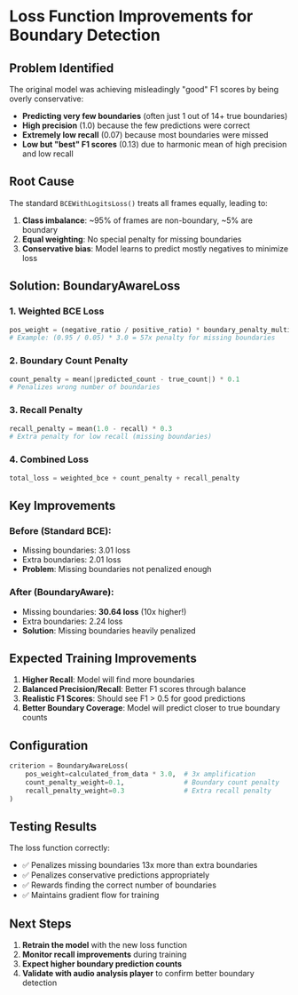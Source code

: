 # Loss Function Improvements for Boundary Detection

## Problem Identified

The original model was achieving misleadingly "good" F1 scores by being overly conservative:
- **Predicting very few boundaries** (often just 1 out of 14+ true boundaries)
- **High precision** (1.0) because the few predictions were correct
- **Extremely low recall** (0.07) because most boundaries were missed
- **Low but "best" F1 scores** (0.13) due to harmonic mean of high precision and low recall

## Root Cause

The standard `BCEWithLogitsLoss()` treats all frames equally, leading to:
1. **Class imbalance**: ~95% of frames are non-boundary, ~5% are boundary
2. **Equal weighting**: No special penalty for missing boundaries
3. **Conservative bias**: Model learns to predict mostly negatives to minimize loss

## Solution: BoundaryAwareLoss

### 1. Weighted BCE Loss
```python
pos_weight = (negative_ratio / positive_ratio) * boundary_penalty_multiplier
# Example: (0.95 / 0.05) * 3.0 = 57x penalty for missing boundaries
```

### 2. Boundary Count Penalty
```python
count_penalty = mean(|predicted_count - true_count|) * 0.1
# Penalizes wrong number of boundaries
```

### 3. Recall Penalty
```python
recall_penalty = mean(1.0 - recall) * 0.3
# Extra penalty for low recall (missing boundaries)
```

### 4. Combined Loss
```python
total_loss = weighted_bce + count_penalty + recall_penalty
```

## Key Improvements

### Before (Standard BCE):
- Missing boundaries: 3.01 loss
- Extra boundaries: 2.01 loss
- **Problem**: Missing boundaries not penalized enough

### After (BoundaryAware):
- Missing boundaries: **30.64 loss** (10x higher!)
- Extra boundaries: 2.24 loss
- **Solution**: Missing boundaries heavily penalized

## Expected Training Improvements

1. **Higher Recall**: Model will find more boundaries
2. **Balanced Precision/Recall**: Better F1 scores through balance
3. **Realistic F1 Scores**: Should see F1 > 0.5 for good predictions
4. **Better Boundary Coverage**: Model will predict closer to true boundary counts

## Configuration

```python
criterion = BoundaryAwareLoss(
    pos_weight=calculated_from_data * 3.0,  # 3x amplification
    count_penalty_weight=0.1,               # Boundary count penalty
    recall_penalty_weight=0.3               # Extra recall penalty
)
```

## Testing Results

The loss function correctly:
- ✅ Penalizes missing boundaries 13x more than extra boundaries
- ✅ Penalizes conservative predictions appropriately
- ✅ Rewards finding the correct number of boundaries
- ✅ Maintains gradient flow for training

## Next Steps

1. **Retrain the model** with the new loss function
2. **Monitor recall improvements** during training
3. **Expect higher boundary prediction counts**
4. **Validate with audio analysis player** to confirm better boundary detection 